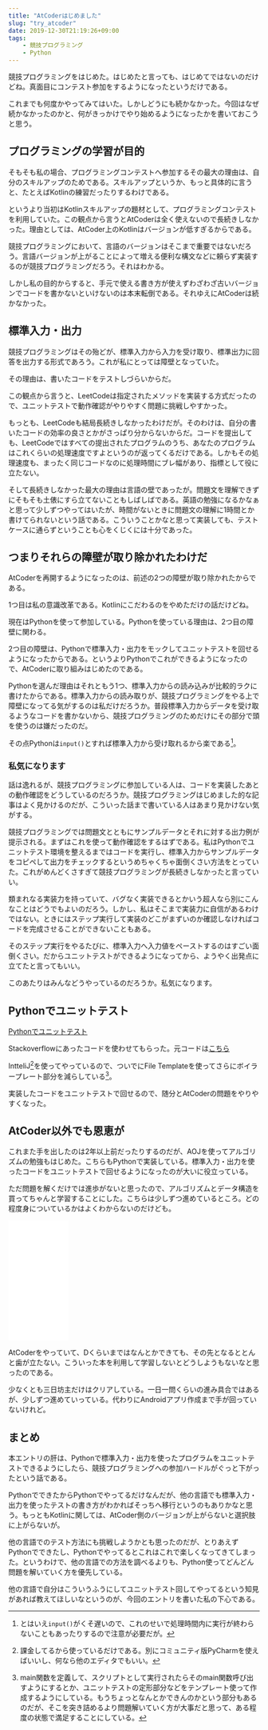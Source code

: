 ```yaml
---
title: "AtCoderはじめました"
slug: "try_atcoder"
date: 2019-12-30T21:19:26+09:00
tags:
    - 競技プログラミング
    - Python
---
```


競技プログラミングをはじめた。はじめたと言っても、はじめてではないのだけどね。真面目にコンテスト参加をするようになったというだけである。

これまでも何度かやってみてはいた。しかしどうにも続かなかった。今回はなぜ続かなかったのかと、何がきっかけでやり始めるようになったかを書いておこうと思う。

<!--more-->

## プログラミングの学習が目的

そもそも私の場合、プログラミングコンテストへ参加するその最大の理由は、自分のスキルアップのためである。スキルアップというか、もっと具体的に言うと、たとえばKotlinの練習だったりするわけである。

というより当初はKotlinスキルアップの題材として、プログラミングコンテストを利用していた。この観点から言うとAtCoderは全く使えないので長続きしなかった。理由としては、AtCoder上のKotlinはバージョンが低すぎるからである。

競技プログラミングにおいて、言語のバージョンはそこまで重要ではないだろう。言語バージョンが上がることによって増える便利な構文などに頼らず実装するのが競技プログラミングだろう。それはわかる。

しかし私の目的からすると、手元で使える書き方が使えずわざわざ古いバージョンでコードを書かないといけないのは本末転倒である。それゆえにAtCoderは続かなかった。

## 標準入力・出力

競技プログラミングはその殆どが、標準入力から入力を受け取り、標準出力に回答を出力する形式であろう。これが私にとっては障壁となっていた。

その理由は、書いたコードをテストしづらいからだ。

この観点から言うと、LeetCodeは指定されたメソッドを実装する方式だったので、ユニットテストで動作確認がやりやすく問題に挑戦しやすかった。

もっとも、LeetCodeも結局長続きしなかったわけだが。そのわけは、自分の書いたコードの効率の良さとかがさっぱり分からないからだ。コードを提出しても、LeetCodeではすべての提出されたプログラムのうち、あなたのプログラムはこれくらいの処理速度ですよというのが返ってくるだけである。しかもその処理速度も、まったく同じコードなのに処理時間にブレ幅があり、指標として役に立たない。

そして長続きしなかった最大の理由は言語の壁であったが。問題文を理解できずにそもそも土俵にすら立てないこともしばしばである。英語の勉強になるかなぁと思って少しずつやってはいたが、時間がないときに問題文の理解に1時間とか書けてられないという話である。こういうことかなと思って実装しても、テストケースに通らずということも心をくじくには十分であった。

## つまりそれらの障壁が取り除かれたわけだ

AtCoderを再開するようになったのは、前述の2つの障壁が取り除かれたからである。

1つ目は私の意識改革である。Kotlinにこだわるのをやめただけの話だけどね。

現在はPythonを使って参加している。Pythonを使っている理由は、2つ目の障壁に関わる。

2つ目の障壁は、Pythonで標準入力・出力をモックしてユニットテストを回せるようになったからである。というよりPythonでこれができるようになったので、AtCoderに取り組みはじめたのである。

Pythonを選んだ理由はそれともう1つ、標準入力からの読み込みが比較的ラクに書けたからである。標準入力からの読み取りが、競技プログラミングをやる上で障壁になってる気がするのは私だけだろうか。普段標準入力からデータを受け取るようなコードを書かないから、競技プログラミングのためだけにその部分で頭を使うのは嫌だったのだ。

その点Pythonは`input()`とすれば標準入力から受け取れるから楽である[^1]。

### 私気になります

話は逸れるが、競技プログラミングに参加している人は、コードを実装したあとの動作確認をどうしているのだろうか。競技プログラミングはじめました的な記事はよく見かけるのだが、こういった話まで書いている人はあまり見かけない気がする。

競技プログラミングでは問題文とともにサンプルデータとそれに対する出力例が提示される。まずはこれを使って動作確認をするはずである。私はPythonでユニットテスト環境を整えるまではコードを実行し、標準入力からサンプルデータをコピペして出力をチェックするというめちゃくちゃ面倒くさい方法をとっていた。これがめんどくさすぎて競技プログラミングが長続きしなかったと言っていい。

類まれなる実装力を持っていて、バグなく実装できるとかいう超人なら別にこんなことはどうでもよいのだろう。しかし、私はそこまで実装力に自信があるわけではない。ときにはステップ実行して実装のどこがまずいのか確認しなければコードを完成させることができないこともある。

そのステップ実行をやるたびに、標準入力へ入力値をペーストするのはすごい面倒くさい。だからユニットテストができるようになってから、ようやく出発点に立てたと言ってもいい。

このあたりはみんなどうやっているのだろうか。私気になります。

## Pythonでユニットテスト

[Pythonでユニットテスト](https://github.com/gen0083/HowToTestStandardInputAndOutput)

Stackoverflowにあったコードを使わせてもらった。元コードは[こちら](https://gist.github.com/metatoaster/64139971b53ad728dba636e34b8a5558)

IntteliJ[^2]を使ってやっているので、ついでにFile Templateを使ってさらにボイラープレート部分を減らしている[^3]。

実装したコードをユニットテストで回せるので、随分とAtCoderの問題をやりやすくなった。

## AtCoder以外でも恩恵が

これまた手を出したのは2年以上前だったりするのだが、AOJを使ってアルゴリズムの勉強もはじめた。こちらもPythonで実装している。標準入力・出力を使ったコードをユニットテストで回せるようになったのが大いに役立っている。

ただ問題を解くだけでは進歩がないと思ったので、アルゴリズムとデータ構造を買ってちゃんと学習することにした。こちらは少しずつ進めているところ。どの程度身についているかはよくわからないのだけども。

<iframe style="width:120px;height:240px;" marginwidth="0" marginheight="0" scrolling="no" frameborder="0" src="//rcm-fe.amazon-adsystem.com/e/cm?lt1=_blank&bc1=000000&IS2=1&bg1=FFFFFF&fc1=000000&lc1=0000FF&t=illusionspace-22&language=ja_JP&o=9&p=8&l=as4&m=amazon&f=ifr&ref=as_ss_li_til&asins=4839952957&linkId=aea650cfe4bc84d2698bbe178512a023"></iframe>

AtCoderをやっていて、Dくらいまではなんとかできても、その先となるととんと歯が立たない。こういった本を利用して学習しないとどうしようもないなと思ったのである。

少なくとも三日坊主だけはクリアしている。一日一問くらいの進み具合ではあるが、少しずつ進めていっている。代わりにAndroidアプリ作成まで手が回っていないけれど。

## まとめ

本エントリの肝は、Pythonで標準入力・出力を使ったプログラムをユニットテストできるようにしたら、競技プログラミングへの参加ハードルがぐっと下がったという話である。

PythonでできたからPythonでやってるだけなんだが、他の言語でも標準入力・出力を使ったテストの書き方がわかればそっちへ移行というのもありかなと思う。もっともKotlinに関しては、AtCoder側のバージョンが上がらないと選択肢に上がらないが。

他の言語でのテスト方法にも挑戦しようかとも思ったのだが、とりあえずPythonでできたし、Pythonでやってるとこれはこれで楽しくなってきてしまった。というわけで、他の言語での方法を調べるよりも、Python使ってどんどん問題を解いていく方を優先している。

他の言語で自分はこういうふうにしてユニットテスト回してやってるという知見があれば教えてほしいなというのが、今回のエントリを書いた私の下心である。

[^1]: とはいえ`input()`がくそ遅いので、これのせいで処理時間内に実行が終わらないこともあったりするので注意が必要だが。
[^2]: 課金してるから使っているだけである。別にコミュニティ版PyCharmを使えばいいし、何なら他のエディタでもいい。
[^3]: main関数を定義して、スクリプトとして実行されたらそのmain関数呼び出すようにするとか、ユニットテストの定形部分などをテンプレート使って作成するようにしている。もうちょっとなんとかできんのかという部分もあるのだが、そこを突き詰めるより問題解いていく方が大事だと思って、ある程度の状態で満足することにしている。